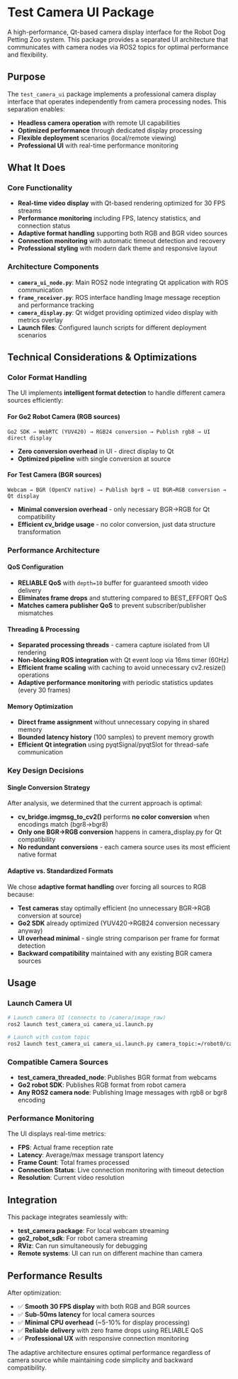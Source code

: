 # Test Camera UI Package

A high-performance, Qt-based camera display interface for the Robot Dog Petting Zoo system. This package provides a separated UI architecture that communicates with camera nodes via ROS2 topics for optimal performance and flexibility.

## Purpose

The `test_camera_ui` package implements a professional camera display interface that operates independently from camera processing nodes. This separation enables:

- **Headless camera operation** with remote UI capabilities
- **Optimized performance** through dedicated display processing
- **Flexible deployment** scenarios (local/remote viewing)
- **Professional UI** with real-time performance monitoring

## What It Does

### Core Functionality
- **Real-time video display** with Qt-based rendering optimized for 30 FPS streams
- **Performance monitoring** including FPS, latency statistics, and connection status
- **Adaptive format handling** supporting both RGB and BGR video sources
- **Connection monitoring** with automatic timeout detection and recovery
- **Professional styling** with modern dark theme and responsive layout

### Architecture Components
- **`camera_ui_node.py`**: Main ROS2 node integrating Qt application with ROS communication
- **`frame_receiver.py`**: ROS interface handling Image message reception and performance tracking
- **`camera_display.py`**: Qt widget providing optimized video display with metrics overlay
- **Launch files**: Configured launch scripts for different deployment scenarios

## Technical Considerations & Optimizations

### Color Format Handling
The UI implements **intelligent format detection** to handle different camera sources efficiently:

#### **For Go2 Robot Camera (RGB sources)**
```
Go2 SDK → WebRTC (YUV420) → RGB24 conversion → Publish rgb8 → UI direct display
```
- **Zero conversion overhead** in UI - direct display to Qt
- **Optimized pipeline** with single conversion at source

#### **For Test Camera (BGR sources)**  
```
Webcam → BGR (OpenCV native) → Publish bgr8 → UI BGR→RGB conversion → Qt display
```
- **Minimal conversion overhead** - only necessary BGR→RGB for Qt compatibility
- **Efficient cv_bridge usage** - no color conversion, just data structure transformation

### Performance Architecture

#### **QoS Configuration**
- **RELIABLE QoS** with `depth=10` buffer for guaranteed smooth video delivery
- **Eliminates frame drops** and stuttering compared to BEST_EFFORT QoS
- **Matches camera publisher QoS** to prevent subscriber/publisher mismatches

#### **Threading & Processing**
- **Separated processing threads** - camera capture isolated from UI rendering
- **Non-blocking ROS integration** with Qt event loop via 16ms timer (60Hz)
- **Efficient frame scaling** with caching to avoid unnecessary cv2.resize() operations
- **Adaptive performance monitoring** with periodic statistics updates (every 30 frames)

#### **Memory Optimization**
- **Direct frame assignment** without unnecessary copying in shared memory
- **Bounded latency history** (100 samples) to prevent memory growth
- **Efficient Qt integration** using pyqtSignal/pyqtSlot for thread-safe communication

### Key Design Decisions

#### **Single Conversion Strategy**
After analysis, we determined that the current approach is optimal:
- **cv_bridge.imgmsg_to_cv2()** performs **no color conversion** when encodings match (bgr8→bgr8)
- **Only one BGR→RGB conversion** happens in camera_display.py for Qt compatibility
- **No redundant conversions** - each camera source uses its most efficient native format

#### **Adaptive vs. Standardized Formats**
We chose **adaptive format handling** over forcing all sources to RGB because:
- **Test cameras** stay optimally efficient (no unnecessary BGR→RGB conversion at source)
- **Go2 SDK** already optimized (YUV420→RGB24 conversion necessary anyway)
- **UI overhead minimal** - single string comparison per frame for format detection
- **Backward compatibility** maintained with any existing BGR camera sources

## Usage

### Launch Camera UI
```bash
# Launch camera UI (connects to /camera/image_raw)
ros2 launch test_camera_ui camera_ui.launch.py

# Launch with custom topic
ros2 launch test_camera_ui camera_ui.launch.py camera_topic:=/robot0/camera/image_raw
```

### Compatible Camera Sources
- **test_camera_threaded_node**: Publishes BGR format from webcams
- **Go2 robot SDK**: Publishes RGB format from robot camera  
- **Any ROS2 camera node**: Publishing Image messages with rgb8 or bgr8 encoding

### Performance Monitoring
The UI displays real-time metrics:
- **FPS**: Actual frame reception rate
- **Latency**: Average/max message transport latency
- **Frame Count**: Total frames processed
- **Connection Status**: Live connection monitoring with timeout detection
- **Resolution**: Current video resolution

## Integration

This package integrates seamlessly with:
- **test_camera package**: For local webcam streaming
- **go2_robot_sdk**: For robot camera streaming  
- **RViz**: Can run simultaneously for debugging
- **Remote systems**: UI can run on different machine than camera

## Performance Results

After optimization:
- ✅ **Smooth 30 FPS display** with both RGB and BGR sources
- ✅ **Sub-50ms latency** for local camera sources
- ✅ **Minimal CPU overhead** (~5-10% for display processing)
- ✅ **Reliable delivery** with zero frame drops using RELIABLE QoS
- ✅ **Professional UX** with responsive connection monitoring

The adaptive architecture ensures optimal performance regardless of camera source while maintaining code simplicity and backward compatibility.
